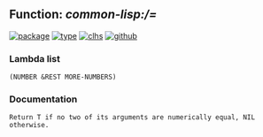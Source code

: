 ## Function: ***common-lisp:/=***
[![package](https://img.shields.io/badge/Package-COMMON--LISP-5f9ea0.svg?style=social&colorA=999999)](../) [![type](https://img.shields.io/badge/Type-Function-5f9ea0.svg?style=social&colorA=999999)](../#function) [![clhs](https://img.shields.io/badge/CLHS-/=-5f9ea0.svg?style=social&colorA=999999)](http://www.lispworks.com/documentation/HyperSpec/Body/f_eq_sle.htm) [![github](https://img.shields.io/badge/GitHub-View_the_source-5f9ea0.svg?style=social&colorA=999999&logo=github)](https://github.com/sbcl/sbcl/blob/master/src/code/numbers.lisp/) 
### Lambda list
```
(NUMBER &REST MORE-NUMBERS)
```
### Documentation
```
Return T if no two of its arguments are numerically equal, NIL otherwise.
```
